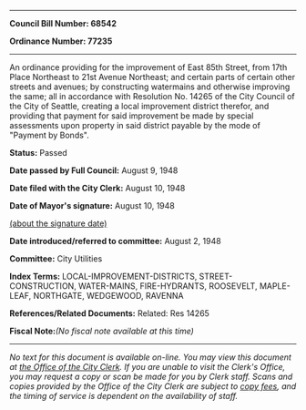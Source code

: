 

********

**Council Bill Number: 68542**
   
**Ordinance Number: 77235**
********

 An ordinance providing for the improvement of East 85th Street, from 17th Place Northeast to 21st Avenue Northeast; and certain parts of certain other streets and avenues; by constructing watermains and otherwise improving the same; all in accordance with Resolution No. 14265 of the City Council of the City of Seattle, creating a local improvement district therefor, and providing that payment for said improvement be made by special assessments upon property in said district payable by the mode of "Payment by Bonds".

**Status:** Passed
   
**Date passed by Full Council:** August 9, 1948
   
**Date filed with the City Clerk:** August 10, 1948
   
**Date of Mayor's signature:** August 10, 1948
   
[(about the signature date)](/~public/approvaldate.htm)
   
   
   
**Date introduced/referred to committee:** August 2, 1948
   
**Committee:** City Utilities
   
   
**Index Terms:** LOCAL-IMPROVEMENT-DISTRICTS, STREET-CONSTRUCTION, WATER-MAINS, FIRE-HYDRANTS, ROOSEVELT, MAPLE-LEAF, NORTHGATE, WEDGEWOOD, RAVENNA

**References/Related Documents:** Related: Res 14265

**Fiscal Note:**_(No fiscal note available at this time)_
********

_No text for this document is available on-line. You may view this document at [the Office of the City Clerk](http://www.seattle.gov/leg/clerk/contactUs.htm). If you are unable to visit the Clerk's Office, you may request a copy or scan be made for you by Clerk staff. Scans and copies provided by the Office of the City Clerk are subject to [copy fees](http://clerk.seattle.gov/~public/clerkfees.htm), and the timing of service is dependent on the availability of staff._

